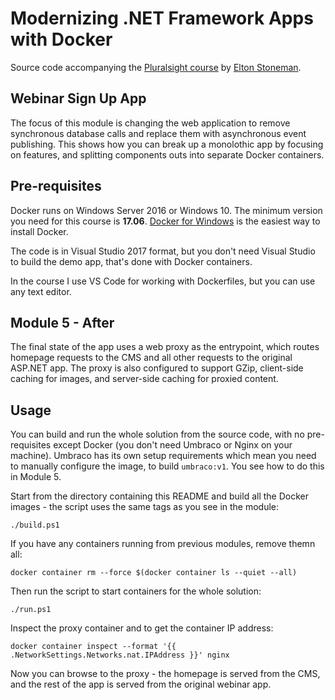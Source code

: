 # Modernizing .NET Framework Apps with Docker

Source code accompanying the [Pluralsight course](https://www.pluralsight.com/courses/modernizing-dotnet-framework-apps-docker) by [Elton Stoneman](https://www.pluralsight.com/authors/elton-stoneman).

## Webinar Sign Up App

The focus of this module is changing the web application to remove synchronous database calls and replace them with asynchronous event publishing. This shows how you can break up a monolothic app by focusing on features, and splitting components outs into separate Docker containers.

## Pre-requisites

Docker runs on Windows Server 2016 or Windows 10. The minimum version you need for this course is **17.06**. [Docker for Windows](https://www.docker.com/docker-windows) is the easiest way to install Docker.

The code is in Visual Studio 2017 format, but you don't need Visual Studio to build the demo app, that's done with Docker containers.

In the course I use VS Code for working with Dockerfiles, but you can use any text editor.

## Module 5 - After

The final state of the app uses a web proxy as the entrypoint, which routes homepage requests to the CMS and all other requests to the original ASP.NET app. The proxy is also configured to support GZip, client-side caching for images, and server-side caching for proxied content.

## Usage

You can build and run the whole solution from the source code, with no pre-requisites except Docker (you don't need Umbraco or Nginx on your machine). Umbraco has its own setup requirements which mean you need to manually configure the image, to build `umbraco:v1`. You see how to do this in Module 5.

Start from the directory containing this README and build all the Docker images - the script uses the same tags as you see in the module:

```
./build.ps1
```

If you have any containers running from previous modules, remove themn all:

```
docker container rm --force $(docker container ls --quiet --all)
```

Then run the script to start containers for the whole solution:

```
./run.ps1
```

Inspect the proxy container and to get the container IP address:

```
docker container inspect --format '{{ .NetworkSettings.Networks.nat.IPAddress }}' nginx
```

Now you can browse to the proxy - the homepage is served from the CMS, and the rest of the app is served from the original webinar app.